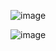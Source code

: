 ![image](https://github.com/user-attachments/assets/c9015a4b-1a79-4540-a236-c1dee2ae0795)

![image](https://github.com/user-attachments/assets/0a20bd6c-ebc8-4e1f-b527-e2beb0c7bef4)

